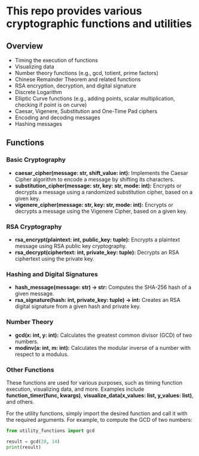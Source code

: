 # This repo provides various cryptographic functions and utilities

## Overview

- Timing the execution of functions
- Visualizing data
- Number theory functions (e.g., gcd, totient, prime factors)
- Chinese Remainder Theorem and related functions
- RSA encryption, decryption, and digital signature
- Discrete Logarithm
- Elliptic Curve functions (e.g., adding points, scalar multiplication, checking if point is on curve)
- Caesar, Vigenere, Substitution and One-Time Pad ciphers
- Encoding and decoding messages
- Hashing messages

## Functions

### Basic Cryptography

- **caesar_cipher(message: str, shift_value: int):** Implements the Caesar Cipher algorithm to encode a message by shifting its characters.
- **substitution_cipher(message: str, key: str, mode: int):** Encrypts or decrypts a message using a randomized substitution cipher, based on a given key.
- **vigenere_cipher(message: str, key: str, mode: int):** Encrypts or decrypts a message using the Vigenere Cipher, based on a given key.

### RSA Cryptography

- **rsa_encrypt(plaintext: int, public_key: tuple):** Encrypts a plaintext message using RSA public key cryptography.
- **rsa_decrypt(ciphertext: int, private_key: tuple):** Decrypts an RSA ciphertext using the private key.

### Hashing and Digital Signatures

- **hash_message(message: str) -> str:** Computes the SHA-256 hash of a given message.
- **rsa_signature(hash: int, private_key: tuple) -> int:** Creates an RSA digital signature from a given hash and private key.

### Number Theory

- **gcd(x: int, y: int):** Calculates the greatest common divisor (GCD) of two numbers.
- **modinv(a: int, m: int):** Calculates the modular inverse of a number with respect to a modulus.

### Other Functions

These functions are used for various purposes, such as timing function execution, visualizing data, and more. Examples include **function_timer(func, kwargs)**, **visualize_data(x_values: list, y_values: list)**, and others.

For the utility functions, simply import the desired function and call it with the required arguments. For example, to compute the GCD of two numbers:

``` python
from utility_functions import gcd

result = gcd(28, 14)
print(result)
```
